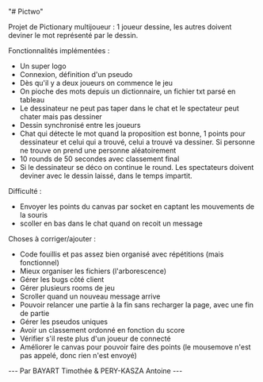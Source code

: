 "# Pictwo" 

Projet de Pictionary multijoueur :
1 joueur dessine, les autres doivent deviner le mot représenté par le dessin.

Fonctionnalités implémentées :
- Un super logo
- Connexion, définition d'un pseudo
- Dès qu'il y a deux joueurs on commence le jeu
- On pioche des mots depuis un dictionnaire, un fichier txt parsé en tableau
- Le dessinateur ne peut pas taper dans le chat et le spectateur peut chater mais pas dessiner
- Dessin synchronisé entre les joueurs
- Chat qui détecte le mot quand la proposition est bonne, 1 points pour dessinateur et celui qui a trouvé, celui a trouvé va dessiner. Si personne ne trouve on prend une personne aléatoirement
- 10 rounds de 50 secondes avec classement final
- Si le dessinateur se déco on continue le round. Les spectateurs doivent deviner avec le dessin laissé, dans le temps impartit.

Difficulté :
- Envoyer les points du canvas par socket en captant les mouvements de la souris
- scoller en bas dans le chat quand on recoit un message

Choses à corriger/ajouter :
- Code fouillis et pas assez bien organisé avec répétitions (mais fonctionnel)
- Mieux organiser les fichiers (l'arborescence)
- Gérer les bugs côté client
- Gérer plusieurs rooms de jeu
- Scroller quand un nouveau message arrive
- Pouvoir relancer une partie à la fin sans recharger la page, avec une fin de partie
- Gérer les pseudos uniques
- Avoir un classement ordonné en fonction du score
- Vérifier s'il reste plus d'un joueur de connecté 
- Améliorer le canvas pour pouvoir faire des points (le mousemove n'est pas appelé, donc rien n'est envoyé)

--- Par BAYART Timothée & PERY-KASZA Antoine ---
